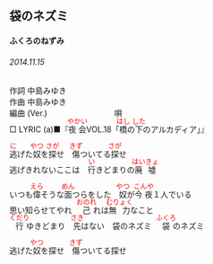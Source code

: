 <style type="text/css">
	ruby{
	    ruby-position: over;
	}
	ruby > rt{font-size: 12px;color:red;}
	p{font:16px;font-size: '楷体'}
</style>
## 袋のネズミ
#### ふくろのねずみ
###### 2014.11.15


作詞     中島みゆき　　　　　   
作曲      中島みゆき  　　　   
編曲 (Ver.) 　　　　　　　　
唄  　　    
□ LYRIC (a)■『<ruby><rb>夜会</rb><rp>(</rp><rt>やかい</rt><rp>)</rp></ruby>VOL.18「<ruby><rb>橋</rb><rp>(</rp><rt>はし</rt><rp>)</rp></ruby>の<ruby><rb>下</rb><rp>(</rp><rt>した</rt><rp>)</rp></ruby>のアルカディア」』  
  
<ruby><rb>逃</rb><rp>(</rp><rt>に</rt><rp>)</rp></ruby>げた<ruby><rb>奴</rb><rp>(</rp><rt>やつ</rt><rp>)</rp></ruby>を<ruby><rb>探</rb><rp>(</rp><rt>さが</rt><rp>)</rp></ruby>せ　<ruby><rb>傷</rb><rp>(</rp><rt>きず</rt><rp>)</rp></ruby>ついてる<ruby><rb>探</rb><rp>(</rp><rt>さが</rt><rp>)</rp></ruby>せ  
逃げきれないここは　<ruby><rb>行</rb><rp>(</rp><rt>い</rt><rp>)</rp></ruby>きどまりの<ruby><rb>廃墟</rb><rp>(</rp><rt>はいきょ</rt><rp>)</rp></ruby>  
  
いつも<ruby><rb>偉</rb><rp>(</rp><rt>えら</rt><rp>)</rp></ruby>そうな<ruby><rb>面</rb><rp>(</rp><rt>めん</rt><rp>)</rp></ruby></rb><rp>(</rp><rt>つら</rt><rp>)</rp></ruby>をした　<ruby><rb>奴</rb><rp>(</rp><rt>やつ</rt><rp>)</rp></ruby>が<ruby><rb>今夜</rb><rp>(</rp><rt>こんや</rt><rp>)</rp></ruby>１人でいる  
思い知らせてやれ　<ruby><rb>己</rb><rp>(</rp><rt>おのれ</rt><rp>)</rp></ruby>れは<ruby><rb>無力</rb><rp>(</rp><rt>むりょく</rt><rp>)</rp></ruby>なこと  
<ruby><rb>行</rb><rp>(</rp><rt>くだり</rt><rp>)</rp></ruby></rb><rp>(</rp><rt>ゆ</rt><rp>)</rp></ruby>きどまり　<ruby><rb>先</rb><rp>(</rp><rt>さき</rt><rp>)</rp></ruby>はない　袋のネズミ　<ruby><rb>袋</rb><rp>(</rp><rt>ふくろ</rt><rp>)</rp></ruby>のネズミ  
  
逃げた<ruby><rb>奴</rb><rp>(</rp><rt>やつ</rt><rp>)</rp></ruby>を探せ　<ruby><rb>傷</rb><rp>(</rp><rt>きず</rt><rp>)</rp></ruby>ついてる探せ  